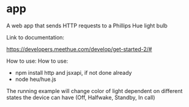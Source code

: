 # app

A web app that sends HTTP requests to a Phillips Hue light bulb 

Link to documentation:

https://developers.meethue.com/develop/get-started-2/#

How to use:
How to use:

* npm install http and jsxapi, if not done already
* node heu/hue.js

The running example will change color of light dependent on different states the device can have (Off, Halfwake, Standby, In call)